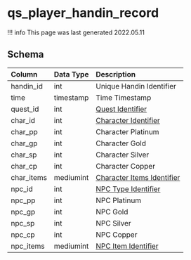 # qs_player_handin_record

!!! info
	This page was last generated 2022.05.11

## Schema

| Column | Data Type | Description |
| :--- | :--- | :--- |
| handin_id | int | Unique Handin Identifier |
| time | timestamp | Time Timestamp |
| quest_id | int | [Quest Identifier](../../schema/tasks/tasks.md) |
| char_id | int | [Character Identifier](../../schema/characters/character_data.md) |
| char_pp | int | Character Platinum |
| char_gp | int | Character Gold |
| char_sp | int | Character Silver |
| char_cp | int | Character Copper |
| char_items | mediumint | [Character Items Identifier](../../schema/items/items.md) |
| npc_id | int | [NPC Type Identifier](../../schema/npcs/npc_types.md) |
| npc_pp | int | NPC Platinum |
| npc_gp | int | NPC Gold |
| npc_sp | int | NPC Silver |
| npc_cp | int | NPC Copper |
| npc_items | mediumint | [NPC Item Identifier](../../schema/items/items.md) |

